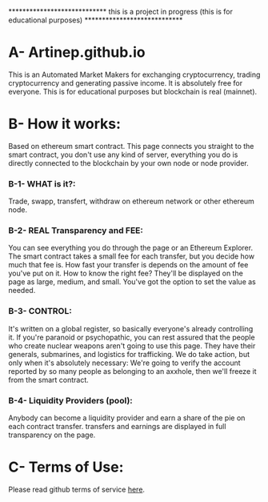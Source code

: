 **************************** this is a project in progress (this is for educational purposes) ****************************

# A- Artinep.github.io
This is an Automated Market Makers for exchanging cryptocurrency, trading cryptocurrency and generating passive income. It is absolutely free for everyone.
This is for educational purposes but blockchain is real (mainnet).

# B- How it works:
Based on ethereum smart contract.
This page connects you straight to the smart contract, you don't use any kind of server, everything you do is directly connected to the blockchain by your own node or node provider.

### B-1- WHAT is it?:
Trade, swapp, transfert, withdraw on ethereum network or other ethereum node.

### B-2- REAL Transparency and FEE:
You can see everything you do through the page or an Ethereum Explorer. The smart contract takes a small fee for each transfer, but you decide how much that fee is.
How fast your transfer is depends on the amount of fee you've put on it.
How to know the right fee? They'll be displayed on the page as large, medium, and small. You've got the option to set the value as needed.

### B-3- CONTROL:
It's written on a global register, so basically everyone's already controlling it.
If you're paranoid or psychopathic, you can rest assured that the people who create nuclear weapons aren't going to use this page. They have their generals, submarines, and logistics for trafficking.
We do take action, but only when it's absolutely necessary: We're going to verify the account reported by so many people as belonging to an axxhole, then we'll freeze it from the smart contract.

### B-4- Liquidity Providers (pool):
Anybody can become a liquidity provider and earn a share of the pie on each contract transfer. transfers and earnings are displayed in full transparency on the page.

# C- Terms of Use:
Please read github terms of service [here](https://docs.github.com/en/site-policy/github-terms/github-terms-of-service).